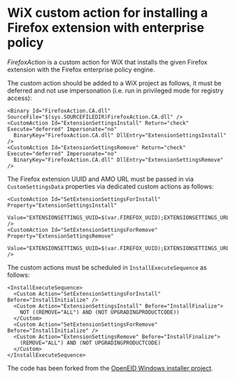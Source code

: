 # WiX custom action for installing a Firefox extension with enterprise policy

*FirefoxAction* is a custom action for WiX that installs the given Firefox
extension with the Firefox enterprise policy engine.

The custom action should be added to a WiX project as follows, it must be deferred
and not use impersonation (i.e. run in privileged mode for registry access):

    <Binary Id="FirefoxAction.CA.dll" SourceFile="$(sys.SOURCEFILEDIR)FirefoxAction.CA.dll" />
    <CustomAction Id="ExtensionSettingsInstall" Return="check" Execute="deferred" Impersonate="no"
      BinaryKey="FirefoxAction.CA.dll" DllEntry="ExtensionSettingsInstall" />
    <CustomAction Id="ExtensionSettingsRemove" Return="check" Execute="deferred" Impersonate="no"
      BinaryKey="FirefoxAction.CA.dll" DllEntry="ExtensionSettingsRemove" />

The Firefox extension UUID and AMO URL must be passed in via `CustomSettingsData` properties via
dedicated custom actions as follows:

    <CustomAction Id="SetExtensionSettingsForInstall" Property="ExtensionSettingsInstall"
      Value="EXTENSIONSETTINGS_UUID=$(var.FIREFOX_UUID);EXTENSIONSETTINGS_URL=$(var.FIREFOX_URL)" />
    <CustomAction Id="SetExtensionSettingsForRemove" Property="ExtensionSettingsRemove"
      Value="EXTENSIONSETTINGS_UUID=$(var.FIREFOX_UUID);EXTENSIONSETTINGS_URL=$(var.FIREFOX_URL)" />

The custom actions must be scheduled in `InstallExecuteSequence` as follows: 

    <InstallExecuteSequence>
      <Custom Action="SetExtensionSettingsForInstall" Before="InstallInitialize" />
      <Custom Action="ExtensionSettingsInstall" Before="InstallFinalize">
        NOT ((REMOVE="ALL") AND (NOT UPGRADINGPRODUCTCODE))
      </Custom>
      <Custom Action="SetExtensionSettingsForRemove" Before="InstallInitialize" />
      <Custom Action="ExtensionSettingsRemove" Before="InstallFinalize">
        (REMOVE="ALL") AND (NOT UPGRADINGPRODUCTCODE)
      </Custom>
    </InstallExecuteSequence>

The code has been forked from the [OpenEID Windows installer project](https://github.com/open-eid/windows-installer/blob/master/FirefoxActionWix/).

